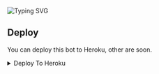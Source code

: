 ![Typing SVG](https://readme-typing-svg.herokuapp.com/?lines=Handwriting+Bot;Made+by+RSR)</p>



## Deploy
You can deploy this bot to Heroku, other are soon.

<details><summary>Deploy To Heroku</summary>
<p>
<br>
<a href="https://heroku.com/deploy?template=https://github.com/RSR-TG-Info/Handwritingbot">
  <img src="https://www.herokucdn.com/deploy/button.svg" alt="Deploy">
</a>
</p>
</details>
